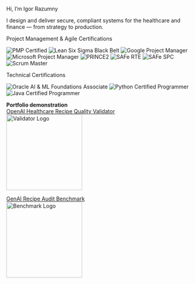 Hi, I’m Igor Razumny 

I design and deliver secure, compliant systems for the healthcare and finance — from strategy to production.

Project Management & Agile Certifications

![PMP Certified](https://img.shields.io/badge/PMP-Certified-blue?style=for-the-badge)
![Lean Six Sigma Black Belt](https://img.shields.io/badge/Lean%20Six%20Sigma-Black%20Belt-yellow?style=for-the-badge)
![Google Project Manager](https://img.shields.io/badge/Google-Project%20Manager-lightgrey?style=for-the-badge)
![Microsoft Project Manager](https://img.shields.io/badge/Microsoft-Project%20Manager-lightgrey?style=for-the-badge)
![PRINCE2](https://img.shields.io/badge/PRINCE2-Project%20Manager-purple?style=for-the-badge)
![SAFe RTE](https://img.shields.io/badge/SAFe-RTE-brightgreen?style=for-the-badge)
![SAFe SPC](https://img.shields.io/badge/SAFe-SPC-green?style=for-the-badge)
![Scrum Master](https://img.shields.io/badge/Scrum%20Alliance-Scrum%20Master-orange?style=for-the-badge)

Technical Certifications

![Oracle AI & ML Foundations Associate](https://img.shields.io/badge/Oracle-AI%20%26%20ML%20Foundations-F80000?style=for-the-badge&logo=oracle&logoColor=white)
![Python Certified Programmer](https://img.shields.io/badge/Python-Certified-3776AB?style=for-the-badge&logo=python&logoColor=white)
![Java Certified Programmer](https://img.shields.io/badge/Java-Certified-ED8B00?style=for-the-badge&logo=openjdk&logoColor=white)

**Portfolio demonstration**  
[OpenAI Healthcare Recipe Quality Validator](https://github.com/igorrazumny/openai-recipe-quality-validator)<br>
[<img src="https://github.com/igorrazumny/openai-recipe-quality-validator/blob/main/public_assets/Logo%206.png?raw=true" alt="Validator Logo" width="200"/>](https://github.com/igorrazumny/openai-recipe-quality-validator)

[GenAI Recipe Audit Benchmark](https://github.com/igorrazumny/genai-recipe-audit-benchmark)<br>
[<img src="https://github.com/igorrazumny/genai-recipe-audit-benchmark/blob/main/public_assets/GenAIRecipeAuditBenchmarkLogo.png?raw=true" alt="Benchmark Logo" width="200"/>](https://github.com/igorrazumny/genai-recipe-audit-benchmark)
